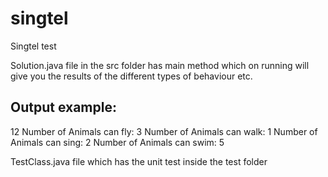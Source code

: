# singtel
Singtel test

Solution.java file in the src folder has main method which on running will give you the results of the different types of behaviour etc.

Output example:
-----------------
12
Number of Animals can fly: 3
Number of Animals can walk: 1
Number of Animals can sing: 2
Number of Animals can swim: 5

TestClass.java file which has the unit test inside the test folder
